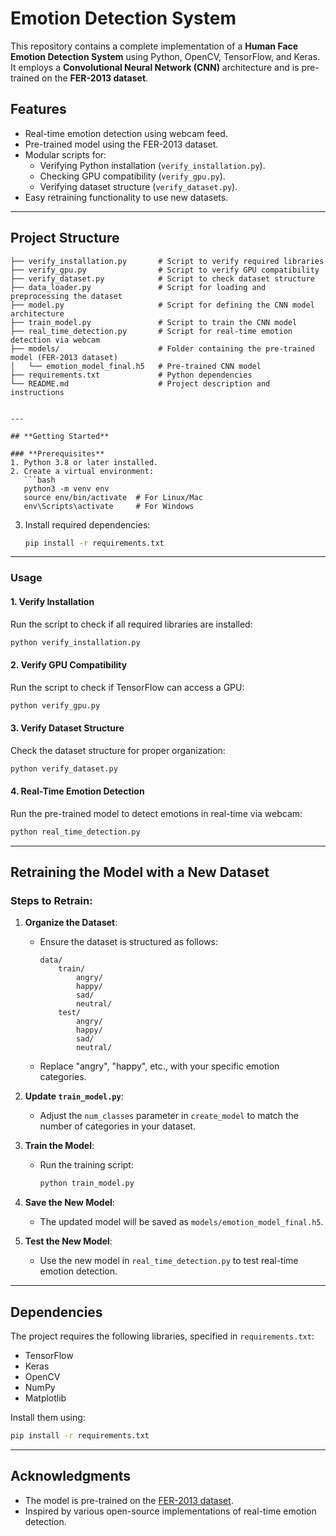 # **Emotion Detection System**

This repository contains a complete implementation of a **Human Face Emotion Detection System** using Python, OpenCV, TensorFlow, and Keras. It employs a **Convolutional Neural Network (CNN)** architecture and is pre-trained on the **FER-2013 dataset**.

## **Features**
- Real-time emotion detection using webcam feed.
- Pre-trained model using the FER-2013 dataset.
- Modular scripts for:
  - Verifying Python installation (`verify_installation.py`).
  - Checking GPU compatibility (`verify_gpu.py`).
  - Verifying dataset structure (`verify_dataset.py`).
- Easy retraining functionality to use new datasets.

---

## **Project Structure**

```plaintext
├── verify_installation.py       # Script to verify required libraries
├── verify_gpu.py                # Script to verify GPU compatibility
├── verify_dataset.py            # Script to check dataset structure
├── data_loader.py               # Script for loading and preprocessing the dataset
├── model.py                     # Script for defining the CNN model architecture
├── train_model.py               # Script to train the CNN model
├── real_time_detection.py       # Script for real-time emotion detection via webcam
├── models/                      # Folder containing the pre-trained model (FER-2013 dataset)
│   └── emotion_model_final.h5   # Pre-trained CNN model
├── requirements.txt             # Python dependencies
└── README.md                    # Project description and instructions


---

## **Getting Started**

### **Prerequisites**
1. Python 3.8 or later installed.
2. Create a virtual environment:
   ```bash
   python3 -m venv env
   source env/bin/activate  # For Linux/Mac
   env\Scripts\activate     # For Windows
   ```
3. Install required dependencies:
   ```bash
   pip install -r requirements.txt
   ```

---

### **Usage**

#### **1. Verify Installation**
Run the script to check if all required libraries are installed:
```bash
python verify_installation.py
```

#### **2. Verify GPU Compatibility**
Run the script to check if TensorFlow can access a GPU:
```bash
python verify_gpu.py
```

#### **3. Verify Dataset Structure**
Check the dataset structure for proper organization:
```bash
python verify_dataset.py
```

#### **4. Real-Time Emotion Detection**
Run the pre-trained model to detect emotions in real-time via webcam:
```bash
python real_time_detection.py
```

---

## **Retraining the Model with a New Dataset**

### **Steps to Retrain:**
1. **Organize the Dataset**:
   - Ensure the dataset is structured as follows:
     ```plaintext
     data/
         train/
             angry/
             happy/
             sad/
             neutral/
         test/
             angry/
             happy/
             sad/
             neutral/
     ```
   - Replace "angry", "happy", etc., with your specific emotion categories.

2. **Update `train_model.py`**:
   - Adjust the `num_classes` parameter in `create_model` to match the number of categories in your dataset.

3. **Train the Model**:
   - Run the training script:
     ```bash
     python train_model.py
     ```

4. **Save the New Model**:
   - The updated model will be saved as `models/emotion_model_final.h5`.

5. **Test the New Model**:
   - Use the new model in `real_time_detection.py` to test real-time emotion detection.

---

## **Dependencies**
The project requires the following libraries, specified in `requirements.txt`:
- TensorFlow
- Keras
- OpenCV
- NumPy
- Matplotlib

Install them using:
```bash
pip install -r requirements.txt
```

---

## **Acknowledgments**
- The model is pre-trained on the [FER-2013 dataset](https://www.kaggle.com/datasets/msambare/fer2013).
- Inspired by various open-source implementations of real-time emotion detection.
